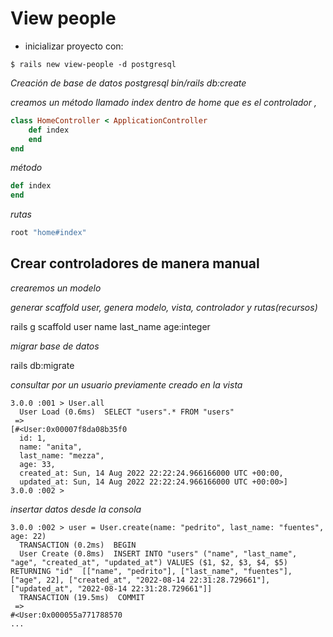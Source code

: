 # View people

+ inicializar proyecto con:

```shell
$ rails new view-people -d postgresql
```

*Creación de base de datos postgresql*
*bin/rails db:create*


*creamos un método llamado index dentro de home que es el controlador ,*

```rb
class HomeController < ApplicationController
    def index
    end
end
```

*método*

```rb
def index
end
```

*rutas*
```rb
root "home#index"
```
## Crear controladores de manera manual


*crearemos un modelo*

*generar scaffold user, genera modelo, vista, controlador y rutas(recursos)*

rails g scaffold user name last_name age:integer

*migrar base de datos*

rails db:migrate

*consultar por un usuario previamente creado en la vista*

```shell
3.0.0 :001 > User.all
  User Load (0.6ms)  SELECT "users".* FROM "users"
 =>                                                         
[#<User:0x00007f8da08b35f0                                  
  id: 1,                                                    
  name: "anita",                                            
  last_name: "mezza",                                       
  age: 33,                                                  
  created_at: Sun, 14 Aug 2022 22:22:24.966166000 UTC +00:00,
  updated_at: Sun, 14 Aug 2022 22:22:24.966166000 UTC +00:00>] 
3.0.0 :002 > 

```

*insertar datos desde la consola*




```shell
3.0.0 :002 > user = User.create(name: "pedrito", last_name: "fuentes", age: 22)
  TRANSACTION (0.2ms)  BEGIN
  User Create (0.8ms)  INSERT INTO "users" ("name", "last_name", "age", "created_at", "updated_at") VALUES ($1, $2, $3, $4, $5) RETURNING "id"  [["name", "pedrito"], ["last_name", "fuentes"], ["age", 22], ["created_at", "2022-08-14 22:31:28.729661"], ["updated_at", "2022-08-14 22:31:28.729661"]]                
  TRANSACTION (19.5ms)  COMMIT                                                            
 =>                                                                                       
#<User:0x000055a771788570                                                                 
...                      
```